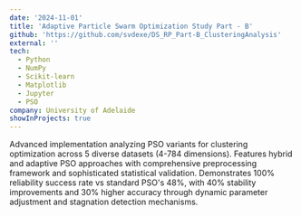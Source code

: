 ```yaml
---
date: '2024-11-01'
title: 'Adaptive Particle Swarm Optimization Study Part - B'
github: 'https://github.com/svdexe/DS_RP_Part-B_ClusteringAnalysis'
external: ''
tech:
  - Python
  - NumPy
  - Scikit-learn
  - Matplotlib
  - Jupyter
  - PSO
company: University of Adelaide
showInProjects: true
---
```


Advanced implementation analyzing PSO variants for clustering optimization across 5 diverse datasets (4-784 dimensions). Features hybrid and adaptive PSO approaches with comprehensive preprocessing framework and sophisticated statistical validation. Demonstrates 100% reliability success rate vs standard PSO's 48%, with 40% stability improvements and 30% higher accuracy through dynamic parameter adjustment and stagnation detection mechanisms.
